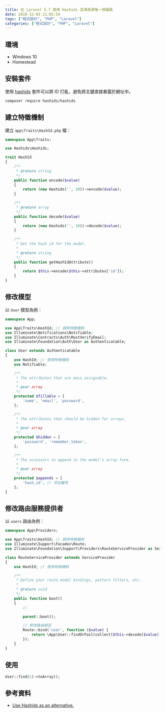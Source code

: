 ```yaml
---
title: 在 Laravel 5.7 使用 Hashids 混淆資源唯一辨識碼
date: 2018-12-03 21:05:54
tags: ["程式設計", "PHP", "Laravel"]
categories: ["程式設計", "PHP", "Laravel"]
---
```


## 環境

- Windows 10
- Homestead

## 安裝套件

使用 [hashids](https://github.com/vinkla/hashids) 套件可以將 ID 打亂，避免將主鍵直接暴露於網址中。

```BASH
composer require hashids/hashids
```

## 建立特徵機制

建立 `app\Traits\HashId.php` 檔：

```PHP
namespace App\Traits;

use Hashids\Hashids;

trait HashId
{
    /**
     * @return string
     */
    public function encode($value)
    {
        return (new Hashids('', 10))->encode($value);
    }

    /**
     * @return array
     */
    public function decode($value)
    {
        return (new Hashids('', 10))->decode($value);
    }

    /**
     * Get the hash id for the model.
     *
     * @return string
     */
    public function getHashIdAttribute()
    {
        return $this->encode($this->attributes['id']);
    }
}
```

## 修改模型

以 `User` 模型為例：

```PHP
namespace App;

use App\Traits\HashId; // 調用特徵機制
use Illuminate\Notifications\Notifiable;
use Illuminate\Contracts\Auth\MustVerifyEmail;
use Illuminate\Foundation\Auth\User as Authenticatable;

class User extends Authenticatable
{
    use HashId; // 使用特徵機制
    use Notifiable;

    /**
     * The attributes that are mass assignable.
     *
     * @var array
     */
    protected $fillable = [
        'name', 'email', 'password',
    ];

    /**
     * The attributes that should be hidden for arrays.
     *
     * @var array
     */
    protected $hidden = [
        'password', 'remember_token',
    ];

    /**
     * The accessors to append to the model's array form.
     *
     * @var array
     */
    protected $appends = [
        'hash_id', // 添加屬性
    ];
}
```

## 修改路由服務提供者

以 `users` 路由為例：

```PHP
namespace App\Providers;

use App\Traits\HashId; // 調用特徵機制
use Illuminate\Support\Facades\Route;
use Illuminate\Foundation\Support\Providers\RouteServiceProvider as ServiceProvider;

class RouteServiceProvider extends ServiceProvider
{
    use HashId; // 使用特徵機制

    /**
     * Define your route model bindings, pattern filters, etc.
     *
     * @return void
     */
    public function boot()
    {
        //

        parent::boot();

        // 修改路由綁定
        Route::bind('user', function ($value) {
            return \App\User::findOrFail(collect($this->decode($value))->first());
        });
    }
}
```

## 使用

```PHP
User::find(1)->toArray();
```

## 參考資料

- [Use Hashids as an alternative.](https://blog.albert-chen.com/use-hashids-as-an-alternative/)
